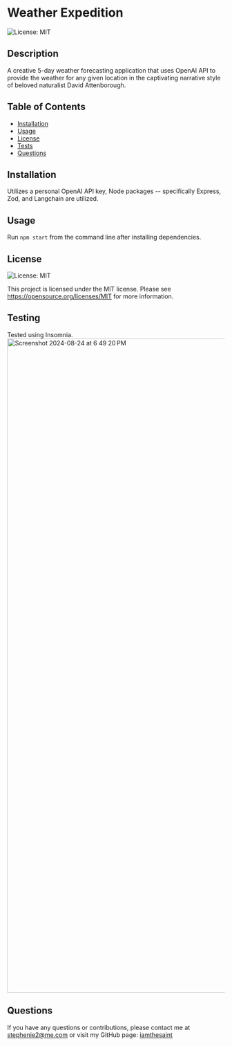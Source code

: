 # Weather Expedition
![License: MIT](https://img.shields.io/badge/License-MIT-yellow.svg)

## Description
A creative 5-day weather forecasting application that uses OpenAI API to provide the weather for any given location in the captivating narrative style of beloved naturalist David Attenborough.

## Table of Contents
- [Installation](#installation)
- [Usage](#usage)
- [License](#license)
- [Tests](#tests)
- [Questions](#questions)
  
## Installation
Utilizes a personal OpenAI API key, Node packages -- specifically Express, Zod, and Langchain are utilized.

## Usage
Run ```npm start``` from the command line after installing dependencies.

## License
![License: MIT](https://img.shields.io/badge/License-MIT-yellow.svg)

This project is licensed under the MIT license.
Please see https://opensource.org/licenses/MIT for more information.

## Testing
Tested using Insomnia.
<img width="1512" alt="Screenshot 2024-08-24 at 6 49 20 PM" src="https://github.com/user-attachments/assets/3545ef09-8886-4d88-861f-a9b2e44d1c95">

## Questions
If you have any questions or contributions, please contact me at stephenie2@me.com or visit my GitHub page: [iamthesaint](http://github.com/iamthesaint)
